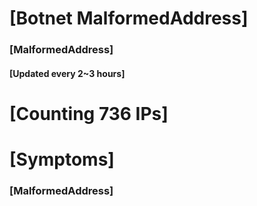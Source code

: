 # [Botnet MalformedAddress]
### [MalformedAddress]
#### [Updated every 2~3 hours]

# [Counting 736 IPs]

# [Symptoms] 
###   [MalformedAddress]
